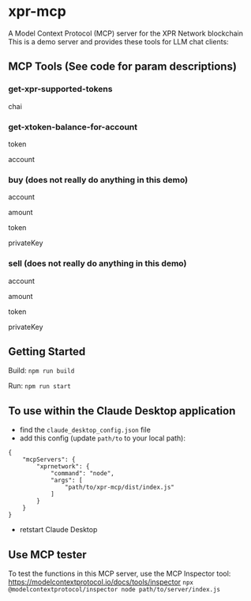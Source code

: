 # xpr-mcp
A Model Context Protocol (MCP) server for the XPR Network blockchain
This is a demo server and provides these tools for LLM chat clients:

## MCP Tools (See code for param descriptions)
### get-xpr-supported-tokens
chai

### get-xtoken-balance-for-account
token

account
### buy (does not really do anything in this demo)
account

amount

token

privateKey
### sell (does not really do anything in this demo)
account

amount

token

privateKey

## Getting Started
Build: `npm run build`

Run: `npm run start`

## To use within the Claude Desktop application
- find the `claude_desktop_config.json` file
- add this config (update `path/to` to your local path):
```
{
    "mcpServers": {
        "xprnetwork": {
            "command": "node",
            "args": [                
                "path/to/xpr-mcp/dist/index.js"
            ]
        }
    }
}
```
- retstart Claude Desktop

## Use MCP tester
To test the functions in this MCP server, use the MCP Inspector tool:
https://modelcontextprotocol.io/docs/tools/inspector
`npx @modelcontextprotocol/inspector node path/to/server/index.js`
